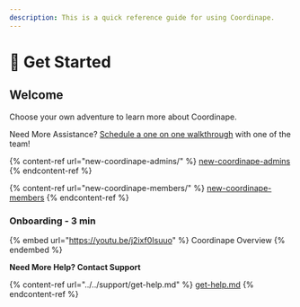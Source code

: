 ```yaml
---
description: This is a quick reference guide for using Coordinape.
---
```


# 🥳 Get Started

## Welcome

Choose your own adventure to learn more about Coordinape.

Need More Assistance? [Schedule a one on one walkthrough](https://calendly.com/zakku/coordinape-call) with one of the team!

{% content-ref url="new-coordinape-admins/" %}
[new-coordinape-admins](new-coordinape-admins/)
{% endcontent-ref %}

{% content-ref url="new-coordinape-members/" %}
[new-coordinape-members](new-coordinape-members/)
{% endcontent-ref %}

### Onboarding - 3 min

{% embed url="https://youtu.be/j2ixf0Isuuo" %}
Coordinape Overview
{% endembed %}

**Need More Help? Contact Support**

{% content-ref url="../../support/get-help.md" %}
[get-help.md](../../support/get-help.md)
{% endcontent-ref %}
